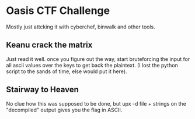 # Oasis CTF Challenge

Mostly just attcking it with cyberchef, binwalk and other tools.

## Keanu crack the matrix

Just read it well. once you figure out the way, start bruteforcing the input for all ascii values over the keys to get back the plaintext.
(I lost the python script to the sands of time, else would put it here).

## Stairway to Heaven

No clue how this was supposed to be done, but upx -d file + strings on the "decompiled" output gives you the flag in ASCII.
